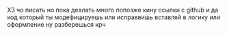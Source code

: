 ХЗ чо писать но пока деалать много попозже кину ссылки с github
и да код который ты модефицируешь или исправвишь вставляй в логику или оформление ну разберешься крч
